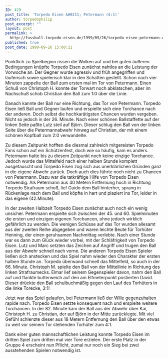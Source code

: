 ```yaml
---
ID: 429
post_title: 'Torpedo Eisen &#8211; Petermann (4:1)'
author: torpedophilip
post_excerpt: ""
layout: post
permalink: >
  http://fussball.torpedo-eisen.de/1999/09/26/torpedo-eisen-petermann-41/
published: true
post_date: 1999-09-26 15:00:21
---
```

Pünktlich zu Spielbeginn rissen die Wolken auf und bei guten äußeren Bedingungen knüpfte Torpedo Eisen zunächst nahtlos an die Leistung der Vorwoche an. Der Gegner wurde agressiv und früh angegriffen und läuferisch sowie spielerisch klar in den Schatten gestellt. Schon nach vier Minuten zappelte der Ball zum ersten mal im Tor von Petermann. Einen Schuß von Christoph H. konnte der Torwart noch abklatschen, aber im Nachschuß schob Christian den Ball zum 1:0 über die Linie.

Danach kannte der Ball nur eine Richtung, das Tor von Petermann. Torpedo Eisen ließ Ball und Gegner laufen und erspielte sich eine Torchance nach der anderen. Doch selbst die hochkarätigsten Chancen wurden vergeben. Nicht so jedoch in der 26. Minute. Nach einer schönen Ballstaffette auf der linken Seite paßte Lutz steil auf Björn. Dieser schlug den Ball von der linken Seite über die Petermannabwehr hinweg auf Christian, der mit einem schönen Kopfball zum 2:0 verwandelte.

Zu diesem Zeitpunkt hofften die diesmal zahlreich mitgereisten Torpedo Fans schon auf ein Schützenfest, doch wie so häufig, kam es anders. Petermann hatte bis zu diesem Zeitpunkt noch keine einzige Torchance. Jedoch wurde das Mittelfeld nach einer halben Stunde komplett ausgetauscht und Torpedo Eisen zog sich aus unerklärlichen Gründen ganz in die eigene Abwehr zurück. Doch auch dies führte noch nicht zu Chancen von Petermann. Dazu war die tatkräftige Hilfe von Torpedo Eisen notwendig. Als Petermann aus 40 Metern Entfernung hoch in Richtung Torpedo Strafraum schoß, lief Guido dem Ball hinterher, sprang in Rückenlage nach dem Ball und köpfte in hart und plaziert ins Tor, leider in das eigene (42.Minute). 

In der zweiten Halbzeit Torpedo Eisen zunächst auch noch ein wenig unsicher. Petermann erspielte sich zwischen der 45. und 60. Spielminuten die ersten und einzigen eigenen Torchancen, ohne jedoch wirklich gefährlich zu werden. Die wenigen Schüsse auf das Tor wurden allesamt aus der zweiten Reihe abgegeben und waren leichte Beute für Torhüter Henning, der einen geruhsamen Nachmittag verlebte. Nach einer Stunde war es dann zum Glück wieder vorbei, mit der Schläfrigkeit von Torpedo Eisen. Lutz und Marc setzten das Zeichen auf Angriff und trugen den Ball aus der Abwehr schnell nach vorne. Die anderen Torpedo Eisen Spieler ließen sich anstecken und das Spiel nahm wieder den Charakter der ersten halben Stunde an. Torpedo überwand schnell das Mittelfeld, so auch in der 66. Minute. Christoph M. spielte den Ball von der Mittellinie in Richtung des linken Strafraumecks. Elmar lief seinem Gegenspieler davon, nahm den Ball auf und flankte butterweich auf den am Elfmeterpunkt postierten David. Dieser drückte den Ball schulbuchmäßig gegen den Lauf des Torhüters in die linke Torecke, 3:1! 

Jetzt war das Spiel gelaufen, bei Petermann ließ der Wille gegenzuhalten rapide nach. Torpedo Eisen setzte konsequent nach und erspielte weitere Torchancen. In der 82. Minute kam der Ball aus der Abwehr über Kai, Christoph H. zu Christian, der auf Björn in der Mitte zurücklegte. Mit viel Gefühl schlenzte dieser aus 18 Metern Entfernung den Ball über den etwas zu weit vor seinem Tor stehenden Torhüter zum 4:1.

Dank einer guten mannschaftlichen Leistung konnte Torpedo Eisen im dritten Spiel zum dritten mal vier Tore erzielen. Der erste Platz in der Gruppe 4 erscheint nun Pflicht, zumal nur noch ein Sieg bei zwei ausstehenden Spielen notwendig ist.